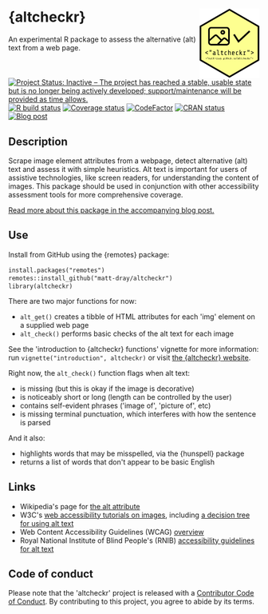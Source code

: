 # {altcheckr} <img src='man/figures/logo.png' align="right" height="139" />

An experimental R package to assess the alternative (alt) text from a web page.

<!-- badges: start -->
[![Project Status: Inactive – The project has reached a stable, usable state but is no longer being actively developed; support/maintenance will be provided as time allows.](https://www.repostatus.org/badges/latest/inactive.svg)](https://www.repostatus.org/#inactive)
[![R build status](https://github.com/matt-dray/altcheckr/workflows/R-CMD-check/badge.svg)](https://github.com/matt-dray/altcheckr/actions)
[![Coverage status](https://codecov.io/gh/matt-dray/altcheckr/branch/master/graph/badge.svg)](https://codecov.io/github/matt-dray/altcheckr?branch=master)
[![CodeFactor](https://www.codefactor.io/repository/github/matt-dray/altcheckr/badge)](https://www.codefactor.io/repository/github/matt-dray/altcheckr)
[![CRAN status](https://www.r-pkg.org/badges/version/oystr)](https://CRAN.R-project.org/package=oystr)
[![Blog post](https://img.shields.io/badge/rostrum.blog-post-008900?labelColor=000000&logo=data%3Aimage%2Fgif%3Bbase64%2CR0lGODlhEAAQAPEAAAAAABWCBAAAAAAAACH5BAlkAAIAIf8LTkVUU0NBUEUyLjADAQAAACwAAAAAEAAQAAAC55QkISIiEoQQQgghRBBCiCAIgiAIgiAIQiAIgSAIgiAIQiAIgRAEQiAQBAQCgUAQEAQEgYAgIAgIBAKBQBAQCAKBQEAgCAgEAoFAIAgEBAKBIBAQCAQCgUAgEAgCgUBAICAgICAgIBAgEBAgEBAgEBAgECAgICAgECAQIBAQIBAgECAgICAgICAgECAQECAQICAgICAgICAgEBAgEBAgEBAgICAgICAgECAQIBAQIBAgECAgICAgIBAgECAQECAQIBAgICAgIBAgIBAgEBAgECAgECAgICAgICAgECAgECAgQIAAAQIKAAAh%2BQQJZAACACwAAAAAEAAQAAAC55QkIiESIoQQQgghhAhCBCEIgiAIgiAIQiAIgSAIgiAIQiAIgRAEQiAQBAQCgUAQEAQEgYAgIAgIBAKBQBAQCAKBQEAgCAgEAoFAIAgEBAKBIBAQCAQCgUAgEAgCgUBAICAgICAgIBAgEBAgEBAgEBAgECAgICAgECAQIBAQIBAgECAgICAgICAgECAQECAQICAgICAgICAgEBAgEBAgEBAgICAgICAgECAQIBAQIBAgECAgICAgIBAgECAQECAQIBAgICAgIBAgIBAgEBAgECAgECAgICAgICAgECAgECAgQIAAAQIKAAA7)](https://www.rostrum.blog/2019/12/08/altcheckr/)

<!-- badges: end -->

## Description

Scrape image element attributes from a webpage, detect alternative (alt) text and assess it with simple heuristics. Alt text is important for users of assistive technologies, like screen readers, for understanding the content of images. This package should be used in conjunction with other accessibility assessment tools for more comprehensive coverage.

[Read more about this package in the accompanying blog post.](https://www.rostrum.blog/2019/12/08/altcheckr/)

## Use

Install from GitHub using the {remotes} package:

```
install.packages("remotes")
remotes::install_github("matt-dray/altcheckr")
library(altcheckr)
```

There are two major functions for now:

* `alt_get()` creates a tibble of HTML attributes for each 'img' element on a supplied web page
* `alt_check()` performs basic checks of the alt text for each image

See the 'introduction to {altcheckr} functions' vignette for more information: run `vignette("introduction", altcheckr)` or visit [the {altcheckr} website](https://www.matt-dray.github.io/altcheckr/articles/introduction.html).

Right now, the `alt_check()` function flags when alt text:

* is missing (but this is okay if the image is decorative)
* is noticeably short or long (length can be controlled by the user)
* contains self-evident phrases ('image of', 'picture of', etc)
* is missing terminal punctuation, which interferes with how the sentence is parsed

And it also:

* highlights words that may be misspelled, via the {hunspell} package
* returns a list of words that don't appear to be basic English

## Links

* Wikipedia's page for [the alt attribute](https://en.wikipedia.org/wiki/Alt_attribute)
* W3C's [web accessibility tutorials on images](https://www.w3.org/WAI/tutorials/images/), including [a decision tree for using alt text](https://www.w3.org/WAI/tutorials/images/decision-tree/)
* Web Content Accessibility Guidelines (WCAG) [overview](https://www.w3.org/WAI/standards-guidelines/wcag/)
* Royal National Institute of Blind People's (RNIB) [accessibility guidelines for alt text](https://www.rnib.org.uk/accessibility-guidelines-alt-text-what-you-need-know)

## Code of conduct

Please note that the 'altcheckr' project is released with a [Contributor Code of Conduct](CODE_OF_CONDUCT.md). By contributing to this project, you agree to abide by its terms.
